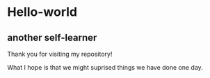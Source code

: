 # Hello-world
## another self-learner

Thank you for visiting my repository!

What I hope is that we might suprised things we have done one day.
